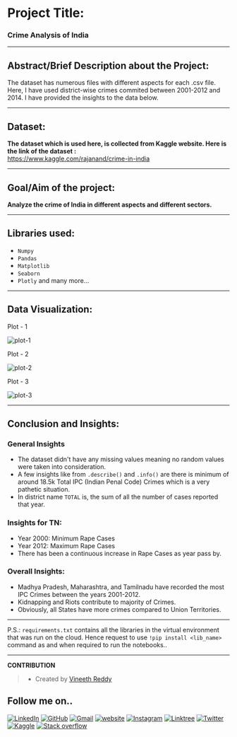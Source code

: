# Project Title:

### Crime Analysis of India

<hr>

## Abstract/Brief Description about the Project:

The dataset has numerous files with different aspects for each .csv file. Here, I have used district-wise crimes commited between 2001-2012 and 2014. I have provided the insights to the data below.
<hr>


## Dataset: 
**The dataset which is used here, is collected from Kaggle website. Here is the link of the dataset :** <br>
https://www.kaggle.com/rajanand/crime-in-india
<hr>

## Goal/Aim of the project: 
**Analyze the crime of India in different aspects and different sectors.**
<hr>

## Libraries used: 
- ```Numpy```
- ```Pandas```
- ```Matplotlib```
- ```Seaborn```
- ```Plotly```
and many more...
<hr>

## Data Visualization:

Plot - 1 

![plot-1](https://user-images.githubusercontent.com/81156510/156587515-3fa333b5-6e9f-4658-bee1-ec12f0990826.png)

Plot - 2

![plot-2](https://user-images.githubusercontent.com/81156510/156587607-30943837-d784-49bb-b3e4-c69ffb3102e8.png)

Plot - 3

![plot-3](https://user-images.githubusercontent.com/81156510/156587624-73b6ed09-c78a-4f0c-990c-5d74b981d2cd.png)

<hr>

## Conclusion and Insights:
### General Insights

- The dataset didn't have any missing values meaning no random values were taken into consideration.
- A few insights like from ```.describe()``` and ```.info()``` are there is minimum of around 18.5k Total IPC (Indian Penal Code) Crimes which is a very pathetic situation.
- In district name ```TOTAL``` is, the sum of all the number of cases reported that 
year.

### Insights for TN:
- Year 2000: Minimum Rape Cases 
- Year 2012: Maximum Rape Cases
- There has been a continuous increase in Rape Cases as year pass by.

### Overall Insights:
- Madhya Pradesh, Maharashtra, and Tamilnadu have recorded the most IPC Crimes between the years 2001-2012.
- Kidnapping and Riots contribute to majority of Crimes.
- Obviously, all States have more crimes compared to Union Territories.
<hr>

P.S.: ```requirements.txt``` contains all the libraries in the virtual environment that was run on the cloud. Hence request to use ```!pip install <lib_name>``` command as and when required to run the notebooks..
<hr>


**CONTRIBUTION**

>- Created by [Vineeth Reddy](https://linktr.ee/vineethreddy1997)

## Follow me on..
[![LinkedIn](https://img.shields.io/badge/linkedin-%230077B5.svg?style=for-the-badge&logo=linkedin&logoColor=white)](https://www.linkedin.com/in/vineethreddy1997/)
[![GitHub](https://img.shields.io/badge/github-%23121011.svg?style=for-the-badge&logo=github&logoColor=white)](https://github.com/VineethReddy1997)
[![Gmail](https://img.shields.io/badge/Gmail-D14836?style=for-the-badge&logo=gmail&logoColor=white)](mailto:vineethreddywithds@gmail.com)
[![website](https://img.shields.io/badge/website-000000?style=for-the-badge&logo=About.me&logoColor=white)](https://vineethdata.github.io/)
[![Instagram](https://img.shields.io/badge/Instagram-E4405F?style=for-the-badge&logo=instagram&logoColor=white)](https://www.instagram.com/vineeth_reddy_2426/)
[![Linktree](https://img.shields.io/badge/linktree-39E09B?style=for-the-badge&logo=linktree&logoColor=white)](https://linktr.ee/vineethreddy1997)
[![Twitter](https://img.shields.io/badge/Twitter-1DA1F2?style=for-the-badge&logo=twitter&logoColor=white)](https://twitter.com/gangulavineeth1)
[![Kaggle](https://img.shields.io/badge/Kaggle-20BEFF?style=for-the-badge&logo=Kaggle&logoColor=white)](https://www.kaggle.com/vineethreddygangula)
[![Stack overflow](https://img.shields.io/badge/Stack_Overflow-FE7A16?style=for-the-badge&logo=stack-overflow&logoColor=white)](https://stackoverflow.com/users/18168904/vineeth-reddy-gangula)

